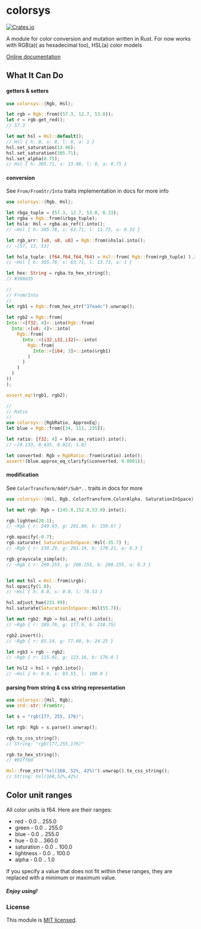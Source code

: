 # colorsys

[![Crates.io](https://img.shields.io/crates/v/colorsys.svg)](https://crates.io/crates/colorsys/)

A module for color conversion and mutation written in Rust. For now works with RGB(a)( as hexadecimal too), HSL(a) color models

[Online documentation](https://docs.rs/colorsys/0.5.7/colorsys/)



## What It Can Do

#### getters & setters
```Rust
use colorsys::{Rgb, Hsl};

let rgb = Rgb::from((57.3, 12.7, 53.0));
let r = rgb.get_red();
// 57.3

let mut hsl = Hsl::default();
// Hsl { h: 0, s: 0, l: 0, a: 1 }
hsl.set_saturation(13.98);
hsl.set_saturation(305.71);
hsl.set_alpha(0.75);
// Hsl { h: 305.71, s: 13.98, l: 0, a: 0.75 }
```

#### conversion
See `From/FromStr/Into` traits implementation in docs for more info
```Rust
use colorsys::{Rgb, Hsl};

let rbga_tuple = (57.3, 12.7, 53.0, 0.33);
let rgba = Rgb::from(&rbga_tuple);
let hsla: Hsl = rgba.as_ref().into();
// ~Hsl { h: 305.78, s: 63.71, l: 13.73, a: 0.33 }

let rgb_arr: [u8, u8, u8] = Rgb::from(&hsla).into();
// ~[57, 13, 53]

let hsla_tuple: (f64,f64,f64,f64) = Hsl::from( Rgb::from(rgb_tuple) ).into();
// ~Hsl { h: 305.78, s: 63.71, l: 13.73, a: 1 }

let hex: String = rgba.to_hex_string();
// #390d35

//
// From/Into
//
let rgb1 = Rgb::from_hex_str("37ea4c").unwrap();
  
let rgb2 = Rgb::from(
Into::<[f32; 4]>::into(Rgb::from(
  Into::<[u8; 4]>::into(
    Rgb::from(
      Into::<(i32,i32,i32)>::into(
        Rgb::from(
          Into::<[i64; 3]>::into(&rgb1)
        )
      )
    )
  )
))
);

assert_eq!(rgb1, rgb2);

//
// Ratio
//
use colorsys::{RgbRatio, ApproxEq};
let blue = Rgb::from([34, 111, 235]);

let ratio: [f32; 4] = blue.as_ratio().into();
// ~[0.133, 0.435, 0.922, 1.0]

let converted: Rgb = RgbRatio::from(&ratio).into();
assert!(blue.approx_eq_clarify(&converted, 0.0001));
```


#### modification
See `ColorTransform/Add*/Sub*..` traits in docs for more
```Rust
use colorsys::{Hsl, Rgb, ColorTransform,ColorAlpha, SaturationInSpace};

let mut rgb: Rgb = (245.0,152.0,53.0).into();

rgb.lighten(20.1);
// ~Rgb { r: 249.83, g: 201.80, b: 150.67 }

rgb.opacify(-0.7);
rgb.saturate( SaturationInSpace::Hsl(-35.7) );
// ~Rgb { r: 230.29, g: 201.19, b: 170.21, a: 0.3 }

rgb.grayscale_simple();
// ~Rgb { r: 200.255, g: 200.255, b: 200.255, a: 0.3 }


let mut hsl = Hsl::from(&rgb);
hsl.opacify(1.0);
// ~Hsl { h: 0.0, s: 0.0, l: 78.53 }

hsl.adjust_hue(231.99);
hsl.saturate(SaturationInSpace::Hsl(55.7));

let mut rgb2: Rgb = hsl.as_ref().into();
// ~Rgb { r: 169.76, g: 177.9, b: 230.75}

rgb2.invert();
// ~Rgb { r: 85.24, g: 77.09, b: 24.25 }

let rgb3 = rgb - rgb2;
// ~Rgb { r: 115.01, g: 123.16, b: 176.0 }

let hsl2 = hsl + rgb3.into();
// ~Hsl { h: 0.0, s: 83.55, l: 100.0 }

```

#### parsing from string & css string representation
```Rust
use colorsys::{Hsl, Rgb};
use std::str::FromStr;

let s = "rgb(177, 255, 176)";

let rgb: Rgb = s.parse().unwrap();

rgb.to_css_string();
// String: "rgb(177,255,176)"

rgb.to_hex_string();
// #b1ffb0

Hsl::from_str("hsl(168, 52%, 42%)").unwrap().to_css_string();
// String: hsl(168,52%,42%)

```

## Color unit ranges
All color units is f64. Here are their ranges:
 - red - 0.0 .. 255.0
 - green - 0.0 .. 255.0
 - blue - 0.0 .. 255.0
 - hue - 0.0 .. 360.0
 - saturation - 0.0 .. 100.0
 - lightness - 0.0 .. 100.0
 - alpha - 0.0 .. 1.0

If you specify a value that does not fit within these ranges, they are replaced with a minimum or maximum value.




##### Enjoy using!

### License

This module is [MIT licensed](./LICENSE).



